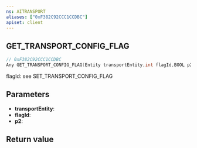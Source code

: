 ```yaml
---
ns: AITRANSPORT
aliases: ["0xF382C92CCC1CCDBC"]
apiset: client
---
```

## GET_TRANSPORT_CONFIG_FLAG

```c
// 0xF382C92CCC1CCDBC
Any GET_TRANSPORT_CONFIG_FLAG(Entity transportEntity,int flagId,BOOL p2);
```

flagId: see SET_TRANSPORT_CONFIG_FLAG

## Parameters
* **transportEntity**:
* **flagId**:
* **p2**:

## Return value